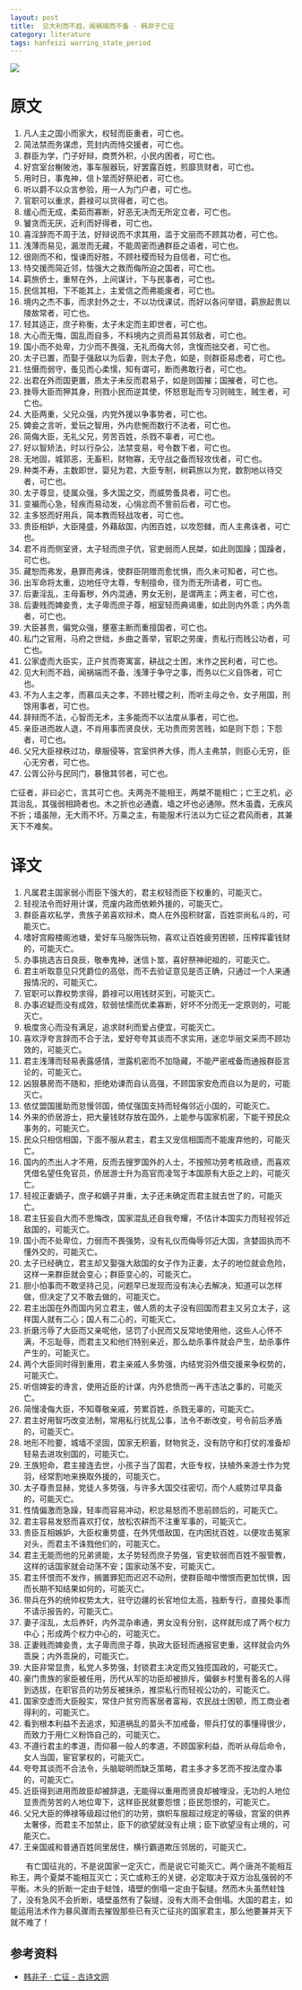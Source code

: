 ```yaml
---
layout: post
title:  见大利而不趋，闻祸端而不备 - 韩非子亡征
category: literature
tags: hanfeizi warring_state_period
---
```

![](https://cdn.kelu.org/blog/tags/hanfeizi.jpg)

# 原文

1. 凡人主之国小而家大，权轻而臣重者，可亡也。
1. 简法禁而务谋虑，荒封内而恃交援者，可亡也。
1. 群臣为学，门子好辩，商贾外积，小民内困者，可亡也。
1. 好宫室台榭陂池，事车服器玩，好罢露百姓，煎靡货财者，可亡也。
1. 用时日，事鬼神，信卜筮而好祭祀者，可亡也。
1. 听以爵不以众言参验，用一人为门户者，可亡也。
1. 官职可以重求，爵禄可以货得者，可亡也。
1. 缓心而无成，柔茹而寡断，好恶无决而无所定立者，可亡也。
1. 饕贪而无厌，近利而好得者，可亡也。
1. 喜淫辞而不周于法，好辩说而不求其用，滥于文丽而不顾其功者，可亡也。
1. 浅薄而易见，漏泄而无藏，不能周密而通群臣之语者，可亡也。
1. 很刚而不和，愎谏而好胜，不顾社稷而轻为自信者，可亡也。
1. 恃交援而简近邻，怙强大之救而侮所迫之国者，可亡也。
1. 羁旅侨士，重帑在外，上间谋计，下与民事者，可亡也。
1. 民信其相，下不能其上，主爱信之而弗能废者，可亡也。
1. 境内之杰不事，而求封外之士，不以功伐课试，而好以各问举错，羁旅起贵以陵故常者，可亡也。
1. 轻其适正，庶子称衡，太子未定而主即世者，可亡也。
1. 大心而无悔，国乱而自多，不料境内之资而易其邻敌者，可亡也。
1. 国小而不处卑，力少而不畏强，无礼而侮大邻，贪愎而拙交者，可亡也。
1. 太子已置，而娶于强敌以为后妻，则太子危，如是，则群臣易虑者，可亡也。
1. 怯慑而弱守，蚤见而心柔懦，知有谓可，断而弗敢行者，可亡也。
1. 出君在外而国更置，质太子未反而君易子，如是则国摧；国摧者，可亡也。
1. 挫辱大臣而狎其身，刑戮小民而逆其使，怀怒思耻而专习则贼生，贼生者，可亡也。
1. 大臣两重，父兄众强，内党外援以争事势者，可亡也。
1. 婢妾之言听，爱玩之智用，外内悲惋而数行不法者，可亡也。
1. 简侮大臣，无礼父兄，劳苦百姓，杀戮不辜者，可亡也。
1. 好以智矫法，时以行杂公，法禁变易，号令数下者，可亡也。
1. 无地固，城郭恶，无畜积，财物寡，无守战之备而轻攻伐者，可亡也。
1. 种类不寿，主数即世，婴兒为君，大臣专制，树羁旅以为党，数割地以待交者，可亡也。
1. 太子尊显，徒属众强，多大国之交，而威势蚤具者，可亡也。
1. 变褊而心急，轻疾而易动发，心悁忿而不訾前后者，可亡也。
1. 主多怒而好用兵，简本教而轻战攻者，可亡也。
1. 贵臣相妒，大臣隆盛，外藉敌国，内困百姓，以攻怨雠，而人主弗诛者，可亡也。
1. 君不肖而侧室贤，太子轻而庶子伉，官吏弱而人民桀，如此则国躁；国躁者，可亡也。
1. 藏恕而弗发，悬罪而弗诛，使群臣阴赠而愈忧惧，而久未可知者，可亡也。
1. 出军命将太重，边地任守太尊，专制擅命，径为而无所请者，可亡也。
1. 后妻淫乱，主母畜秽，外内混通，男女无别，是谓两主；两主者，可亡也，
1. 后妻贱而婢妾贵，太子卑而庶子尊，相室轻而典谒重，如此则内外乖；内外乖者，可亡也。
1. 大臣甚贵，偏党众强，壅塞主断而重擅国者，可亡也。
1. 私门之官用，马府之世绌，乡曲之善举，官职之劳废，贵私行而贱公功者，可亡也。
1. 公家虚而大臣实，正户贫而寄寓富，耕战之士困，末作之民利者，可亡也。
1. 见大利而不趋，闻祸端而不备，浅薄于争守之事，而务以仁义自饰者，可亡也。
1. 不为人主之孝，而慕瓜夫之孝，不顾社稷之利，而听主母之令，女子用国，刑馀用事者，可亡也。
1. 辞辩而不法，心智而无术，主多能而不以法度从事者，可亡也。
1. 亲臣进而故人退，不肖用事而贤良伏，无功贵而劳苦贱，如是则下怨；下怨者，可亡也。
1. 父兄大臣禄秩过功，章服侵等，宫室供养大侈，而人主弗禁，则臣心无穷，臣心无穷者，可亡也。
1. 公胥公孙与民同门，暴慠其邻者，可亡也。

亡征者，非曰必亡，言其可亡也。夫两尧不能相王，两桀不能相亡；亡王之机，必其治乱，其强弱相踦者也。木之折也必通蠹，墙之坏也必通隙。然木虽蠹，无疾风不折；墙虽隙，无大雨不坏。万乘之主，有能服术行法以为亡征之君风雨者，其兼天下不难矣。

# 译文

1. 凡属君主国家弱小而臣下强大的，君主权轻而臣下权重的，可能灭亡。
1. 轻视法令而好用计谋，荒废内政而依赖外援的，可能灭亡。
1. 群臣喜欢私学，贵族子弟喜欢辩术，商人在外囤积财富，百姓崇尚私斗的，可能灭亡。
1. 嗜好宫殿楼阁池塘，爱好车马服饰玩物，喜欢让百姓疲劳困顿，压榨挥霍钱财的，可能灭亡。
1. 办事挑选吉日良辰，敬奉鬼神，迷信卜筮，喜好祭神祀祖的，可能灭亡。
1. 君主听取意见只凭爵位的高低，而不去验证意见是否正确，只通过一个人来通报情况的，可能灭亡。
1. 官职可以靠权势求得，爵禄可以用钱财买到，可能灭亡。
1. 办事迟疑而没有成效，软弱怯懦而优柔寡断，好坏不分而无一定原则的，可能灭亡。
1. 极度贪心而没有满足，追求财利而爱占便宜，可能灭亡。
1. 喜欢浮夸言辞而不合于法，爱好夸夸其谈而不求实用，迷恋华丽文采而不顾功效的，可能灭亡。
1. 君主浅薄而轻易表露感情，泄露机密而不加隐藏，不能严密戒备而通报群臣言论的，可能灭亡。
1. 凶狠暴房而不随和，拒绝劝谏而自认高强，不顾国家安危而自以为是的，可能灭亡。
1. 依仗盟国援助而怠慢邻国，倚仗强国支持而轻侮邻近小国的，可能灭亡。
1. 外来的侨居游士，把大量钱财存放在国外，上能参与国家机密，下能干预民众事务的，可能灭亡。
1. 民众只相信相国，下面不服从君主，君主又宠信相国而不能废弃他的，可能灭亡。
1. 国内的杰出人才不用，反而去搜罗国外的人士，不按照功劳考核政绩，而喜欢凭借名望任免官员，侨居游士升为高官而凌驾于本国原有大臣之上的，可能灭亡。
1. 轻视正妻嫡子，庶子和嫡子并重，太子还未确定而君主就去世了的，可能灭亡。
1. 君主狂妄自大而不思悔改，国家混乱还自我夸耀，不估计本国实力而轻视邻近敌国的，可能灭亡。
1. 国小而不处卑位，力弱而不畏强势，没有礼仪而侮辱邻近大国，贪婪固执而不懂外交的，可能灭亡。
1. 太子已经确立，君主却又娶强大敌国的女子作为正妻，太子的地位就会危险，这样一来群臣就会变心；群臣变心的，可能灭亡。
1. 胆小怕事而不敢坚持己见，问题早已发现而没有决心去解决，知道可以怎样做，但决定了又不敢去做的，可能灭亡。
1. 君主出国在外而国内另立君主，做人质的太子没有回国而君主又另立太子，这样国人就有二心；国人有二心的，可能灭亡。
1. 折磨污辱了大臣而又亲呢他，惩罚了小民而又反常地使用他，这些人心怀不满，不忘耻辱，而君主又和他们特别亲近，那么劫杀事件就会产生，劫杀事件产生的，可能灭亡。
1. 两个大臣同时得到重用，君主亲戚人多势强，内结党羽外借交援来争权势的，可能灭亡。
1. 听信婢妄的谗言，使用近臣的计谋，内外悲愤而一再干违法之事的，可能灭亡。
1. 简慢凌侮大臣，不知尊敬亲戚，劳累百姓，杀戮无辜的，可能灭亡。
1. 君主好用智巧改变法制，常用私行扰乱公事，法令不断改变，号令前后矛盾的，可能灭亡。
1. 地形不险要，城墙不坚固，国家无积蓄，财物贫乏，没有防守和打仗的准备却轻易去进攻别国的，可能灭亡。
1. 王族短命，君主接连去世，小孩子当了国君，大臣专权，扶植外来游士作为党羽，经常割地来换取外援的，可能灭亡。
1. 太子尊贵显赫，党徒人多势强，与许多大国交往密切，而个人威势过早具备的，可能灭亡。
1. 性情偏激而急躁，轻率而容易冲动，积忿易怒而不思前顾后的，可能灭亡。
1. 君主容易发怒而喜欢打仗，放松农耕而不注重军事的，可能灭亡。
1. 贵臣互相嫉妒，大臣权重势盛，在外凭借敌国，在内困扰百姓，以便攻击冤家对头，而君主不诛戮他们的，可能灭亡。
1. 君主无能而他的兄弟贤能，太子势轻而庶子势强，官吏软弱而百姓不服管教，这样的话国家就会动荡不安；国家动荡不安，可能灭亡。
1. 君主怀恨而不发作，搁置罪犯而迟迟不动刑，使群臣暗中憎恨而更加忧惧，因而长期不知结果如何的，可能灭亡。
1. 带兵在外的统帅权势太大，驻守边疆的长官地位太高，独断专行，直接处事而不请示报告的，可能灭亡。
1. 妻子淫乱，太后养奸，内外混杂串通，男女没有分别，这样就形成了两个权力中心；形成两个权力中心的，可能灭亡。
1. 正妻贱而婢妾贵，太子卑而庶子尊，执政大臣轻而通报官吏重，这样就会内外乖戾；内外乖戾的，可能灭亡。
1. 大臣非常显贵，私党人多势强，封锁君主决定而又独揽国政的，可能灭亡。
1. 豪门贵族的家臣被任用，历代从军的功臣却被排斥，偏僻乡村里有善名的人得到选拔，在职官员的功劳反被抹杀，推崇私行而轻视公功的，可能灭亡。
1. 国家空虚而大臣殷实，常住户贫穷而客居者富裕，农民战士困顿，而工商业者得利的，可能灭亡。
1. 看到根本利益不去追求，知道祸乱的苗头不加戒备，带兵打仗的事懂得很少，而致力于用仁义粉饰自己的，可能灭亡。
1. 不遵行君主的孝道，而仰慕一般人的孝道，不顾国家利益，而听从母后命令，女人当国，宦官掌权的，可能灭亡。
1. 夸夸其谈而不合法令，头脑聪明而缺乏策略，君主多才多艺而不按法度办事的，可能灭亡。
1. 近臣得到进用而故臣却被辞退，无能得以重用而贤良却被埋没，无功的人地位显贵而劳苦的人地位卑下，这样臣民就要怨恨；臣民怨恨的，可能灭亡。
1. 父兄大臣的俸禄等级超过他们的功劳，旗帜车服超过规定的等级，宫室的供养太奢侈，而君主不加禁止，臣下的欲望就没有止境；臣下欲望没有止境的，可能灭亡。
1. 王亲国戚和普通百姓同里居住，横行霸道欺压邻居的，可能灭亡。

　　有亡国征兆的，不是说国家一定灭亡，而是说它可能灭亡。两个唐尧不能相互称王，两个夏桀不能相互灭亡；灭亡或称王的关键，必定取决于双方治乱强弱的不平衡。木头的折断一定由于蛀蚀，墙壁的倒塌一定由于裂缝。然而木头虽然蛀蚀了，没有急风不会折断，墙壁虽然有了裂缝，没有大雨不会倒塌。大国的君主，如能运用法术作为暴风骤雨去摧毁那些已有灭亡征兆的国家君主，那么他要兼并天下就不难了！

## 参考资料

* [韩非子 · 亡征 - 古诗文网](http://so.gushiwen.org/guwen/bookv_3508.aspx)
